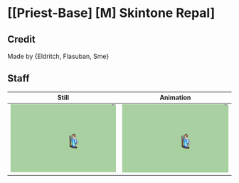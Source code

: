 # [\[Priest-Base\] \[M\] Skintone Repal]

## Credit

Made by {Eldritch, Flasuban, Sme}
	
## Staff

| Still | Animation |
| :---: | :-------: |
| ![Staff still](./Staff_000.png) | ![Staff animation](./Staff.gif) |
